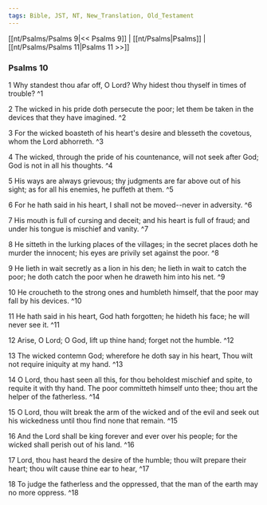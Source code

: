 ```yaml
---
tags: Bible, JST, NT, New_Translation, Old_Testament
---
```


[[nt/Psalms/Psalms 9|<< Psalms 9]] | [[nt/Psalms|Psalms]] | [[nt/Psalms/Psalms 11|Psalms 11 >>]]

### Psalms 10

1 Why standest thou afar off, O Lord? Why hidest thou thyself in times of trouble?  ^1

2 The wicked in his pride doth persecute the poor; let them be taken in the devices that they have imagined.  ^2

3 For the wicked boasteth of his heart\'s desire and blesseth the covetous, whom the Lord abhorreth.  ^3

4 The wicked, through the pride of his countenance, will not seek after God; God is not in all his thoughts.  ^4

5 His ways are always grievous; thy judgments are far above out of his sight; as for all his enemies, he puffeth at them.  ^5

6 For he hath said in his heart, I shall not be moved\--never in adversity.  ^6

7 His mouth is full of cursing and deceit; and his heart is full of fraud; and under his tongue is mischief and vanity.  ^7

8 He sitteth in the lurking places of the villages; in the secret places doth he murder the innocent; his eyes are privily set against the poor.  ^8

9 He lieth in wait secretly as a lion in his den; he lieth in wait to catch the poor; he doth catch the poor when he draweth him into his net.  ^9

10 He croucheth to the strong ones and humbleth himself, that the poor may fall by his devices.  ^10

11 He hath said in his heart, God hath forgotten; he hideth his face; he will never see it.  ^11

12 Arise, O Lord; O God, lift up thine hand; forget not the humble.  ^12

13 The wicked contemn God; wherefore he doth say in his heart, Thou wilt not require iniquity at my hand.  ^13

14 O Lord, thou hast seen all this, for thou beholdest mischief and spite, to requite it with thy hand. The poor committeth himself unto thee; thou art the helper of the fatherless.  ^14

15 O Lord, thou wilt break the arm of the wicked and of the evil and seek out his wickedness until thou find none that remain.  ^15

16 And the Lord shall be king forever and ever over his people; for the wicked shall perish out of his land.  ^16

17 Lord, thou hast heard the desire of the humble; thou wilt prepare their heart; thou wilt cause thine ear to hear,  ^17

18 To judge the fatherless and the oppressed, that the man of the earth may no more oppress.  ^18

 
